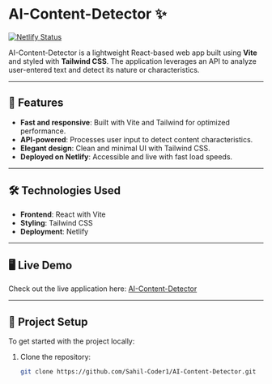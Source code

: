 # AI-Content-Detector ✨

[![Netlify Status](https://api.netlify.com/api/v1/badges/32c9e68f-9393-4f52-8849-1eb10269f411/deploy-status)](https://app.netlify.com/sites/ai-detector/deploys)

AI-Content-Detector is a lightweight React-based web app built using **Vite** and styled with **Tailwind CSS**. The application leverages an API to analyze user-entered text and detect its nature or characteristics.

---

## 🚀 Features

- **Fast and responsive**: Built with Vite and Tailwind for optimized performance.
- **API-powered**: Processes user input to detect content characteristics.
- **Elegant design**: Clean and minimal UI with Tailwind CSS.
- **Deployed on Netlify**: Accessible and live with fast load speeds.

---

## 🛠️ Technologies Used

- **Frontend**: React with Vite
- **Styling**: Tailwind CSS
- **Deployment**: Netlify

---

## 🖥️ Live Demo

Check out the live application here: [AI-Content-Detector](https://ai-detector.netlify.app)

---

## 📂 Project Setup

To get started with the project locally:

1. Clone the repository:
   ```bash
   git clone https://github.com/Sahil-Coder1/AI-Content-Detector.git
